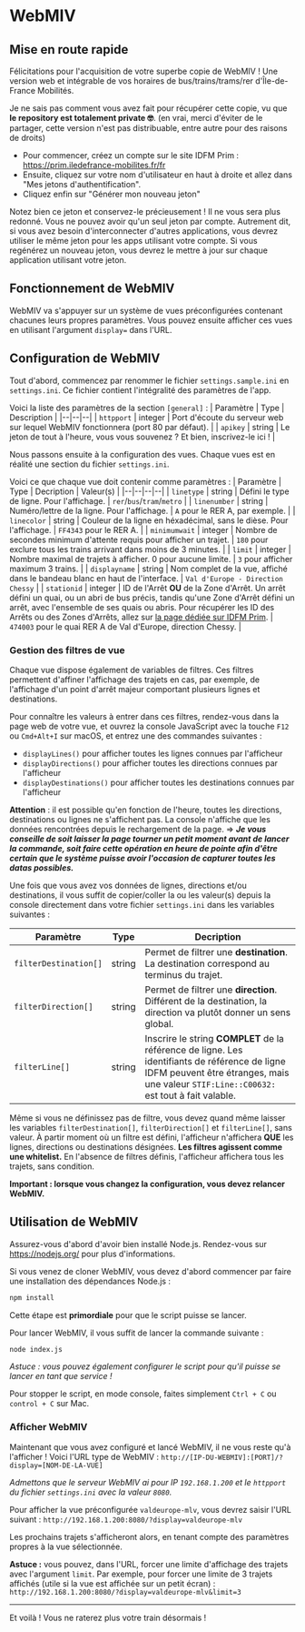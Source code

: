 # WebMIV
## Mise en route rapide
Félicitations pour l'acquisition de votre superbe copie de WebMIV !
Une version web et intégrable de vos horaires de bus/trains/trams/rer d'Île-de-France Mobilités.

Je ne sais pas comment vous avez fait pour récupérer cette copie, vu que __le repository est totalement private 🤓__. (en vrai, merci d'éviter de le partager, cette version n'est pas distribuable, entre autre pour des raisons de droits)


- Pour commencer, créez un compte sur le site IDFM Prim : https://prim.iledefrance-mobilites.fr/fr
- Ensuite, cliquez sur votre nom d'utilisateur en haut à droite et allez dans "Mes jetons d'authentification".
- Cliquez enfin sur "Générer mon nouveau jeton"

Notez bien ce jeton et conservez-le précieusement ! Il ne vous sera plus redonné.
Vous ne pouvez avoir qu'un seul jeton par compte. Autrement dit, si vous avez besoin d'interconnecter d'autres applications, vous devrez utiliser le même jeton pour les apps utilisant votre compte.
Si vous regénérez un nouveau jeton, vous devrez le mettre à jour sur chaque application utilisant votre jeton.

## Fonctionnement de WebMIV
WebMIV va s'appuyer sur un système de vues préconfigurées contenant chacunes leurs propres paramètres.
Vous pouvez ensuite afficher ces vues en utilisant l'argument `display=` dans l'URL.

## Configuration de WebMIV
Tout d'abord, commencez par renommer le fichier `settings.sample.ini` en `settings.ini`.
Ce fichier contient l'intégralité des paramètres de l'app.

Voici la liste des paramètres de la section `[general]` :
| Paramètre | Type | Description |
|--|--|--|
| `httpport` | integer | Port d'écoute du serveur web sur lequel WebMIV fonctionnera (port 80 par défaut). |
| `apikey` | string | Le jeton de tout à l'heure, vous vous souvenez ? Et bien, inscrivez-le ici ! |

Nous passons ensuite à la configuration des vues.
Chaque vues est en réalité une section du fichier `settings.ini`.

Voici ce que chaque vue doit contenir comme paramètres :
| Paramètre | Type | Decription | Valeur(s) |
|--|--|--|--|
| `linetype` | string | Défini le type de ligne. Pour l'affichage. | `rer`/`bus`/`tram`/`metro` |
| `linenumber` | string | Numéro/lettre de la ligne. Pour l'affichage. | `A` pour le RER A, par exemple. |
| `linecolor` | string | Couleur de la ligne en héxadécimal, sans le dièse. Pour l'affichage. | `FF4343` pour le RER A. |
| `minimumwait` | integer | Nombre de secondes minimum d'attente requis pour afficher un trajet. | `180` pour exclure tous les trains arrivant dans moins de 3 minutes. |
| `limit` | integer | Nombre maximal de trajets à afficher. 0 pour aucune limite. | `3` pour afficher maximum 3 trains. |
| `displayname` | string | Nom complet de la vue, affiché dans le bandeau blanc en haut de l'interface. | `Val d'Europe - Direction Chessy` |
| `stationid` | integer | ID de l'Arrêt __OU__ de la Zone d'Arrêt. Un arrêt défini un quai, ou un abri de bus précis, tandis qu'une Zone d'Arrêt défini un arrêt, avec l'ensemble de ses quais ou abris. Pour récupérer les ID des Arrêts ou des Zones d'Arrêts, allez sur [la page dédiée sur IDFM Prim](https://data.iledefrance-mobilites.fr/explore/dataset/arrets-transporteur/custom/?disjunctive.fournisseurname). | `474003` pour le quai RER A de Val d'Europe, direction Chessy. |

### Gestion des filtres de vue

Chaque vue dispose également de variables de filtres.
Ces filtres permettent d'affiner l'affichage des trajets en cas, par exemple, de l'affichage d'un point d'arrêt majeur comportant plusieurs lignes et destinations.

Pour connaître les valeurs à entrer dans ces filtres, rendez-vous dans la page web de votre vue, et ouvrez la console JavaScript avec la touche `F12` ou `Cmd+Alt+I` sur macOS, et entrez une des commandes suivantes :
- `displayLines()` pour afficher toutes les lignes connues par l'afficheur
- `displayDirections()` pour afficher toutes les directions connues par l'afficheur
- `displayDestinations()` pour afficher toutes les destinations connues par l'afficheur

__Attention__ : il est possible qu'en fonction de l'heure, toutes les directions, destinations ou lignes ne s'affichent pas. La console n'affiche que les données rencontrées depuis le rechargement de la page.
=> ___Je vous conseille de soit laisser la page tourner un petit moment avant de lancer la commande, soit faire cette opération en heure de pointe afin d'être certain que le système puisse avoir l'occasion de capturer toutes les datas possibles.___

Une fois que vous avez vos données de lignes, directions et/ou destinations, il vous suffit de copier/coller la ou les valeur(s) depuis la console directement dans votre fichier `settings.ini` dans les variables suivantes :

| Paramètre | Type | Decription |
|--|--|--|
| `filterDestination[]` | string | Permet de filtrer une __destination__. La destination correspond au terminus du trajet. |
| `filterDirection[]` | string | Permet de filtrer une __direction__. Différent de la destination, la direction va plutôt donner un sens global. |
| `filterLine[]` | string | Inscrire le string __COMPLET__ de la référence de ligne. Les identifiants de référence de ligne IDFM peuvent être étranges, mais une valeur `STIF:Line::C00632:` est tout à fait valable. |

Même si vous ne définissez pas de filtre, vous devez quand même laisser les variables `filterDestination[]`, `filterDirection[]` et `filterLine[]`, sans valeur.
À partir moment où un filtre est défini, l'afficheur n'affichera __QUE__ les lignes, directions ou destinations désignées.
__Les filtres agissent comme une whitelist.__
En l'absence de filtres définis, l'afficheur affichera tous les trajets, sans condition.

__Important : lorsque vous changez la configuration, vous devez relancer WebMIV.__

## Utilisation de WebMIV
Assurez-vous d'abord d'avoir bien installé Node.js.
Rendez-vous sur https://nodejs.org/ pour plus d'informations.

Si vous venez de cloner WebMIV, vous devez d'abord commencer par faire une installation des dépendances Node.js :
```bash
npm install
```
Cette étape est __primordiale__ pour que le script puisse se lancer.

Pour lancer WebMIV, il vous suffit de lancer la commande suivante :
```bash
node index.js
```
_Astuce : vous pouvez également configurer le script pour qu'il puisse se lancer en tant que service !_

Pour stopper le script, en mode console, faites simplement `Ctrl + C` ou `control + C` sur Mac.

### Afficher WebMIV
Maintenant que vous avez configuré et lancé WebMIV, il ne vous reste qu'à l'afficher !
Voici l'URL type de WebMIV :
`http://[IP-DU-WEBMIV]:[PORT]/?display=[NOM-DE-LA-VUE]`

_Admettons que le serveur WebMIV ai pour IP `192.168.1.200` et le `httpport` du fichier `settings.ini` avec la valeur `8080`._

Pour afficher la vue préconfigurée `valdeurope-mlv`, vous devrez saisir l'URL suivant :
`http://192.168.1.200:8080/?display=valdeurope-mlv`

Les prochains trajets s'afficheront alors, en tenant compte des paramètres propres à la vue sélectionnée.

__Astuce :__ vous pouvez, dans l'URL, forcer une limite d'affichage des trajets avec l'argument `limit`.
Par exemple, pour forcer une limite de 3 trajets affichés (utile si la vue est affichée sur un petit écran) :
`http://192.168.1.200:8080/?display=valdeurope-mlv&limit=3`

---
Et voilà ! Vous ne raterez plus votre train désormais !